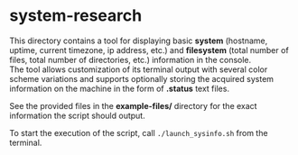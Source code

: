 # system-research

This directory contains a tool for displaying basic **system** (hostname, uptime, current timezone, ip address, etc.) and **filesystem** (total number of files, total number of directories, etc.) information in the console. \
The tool allows customization of its terminal output with several color scheme variations and supports optionally storing the acquired system information on the machine in the form of **.status** text files.

See the provided files in the **example-files/** directory for the exact information the script should output.

To start the execution of the script, call ```./launch_sysinfo.sh``` from the terminal.
